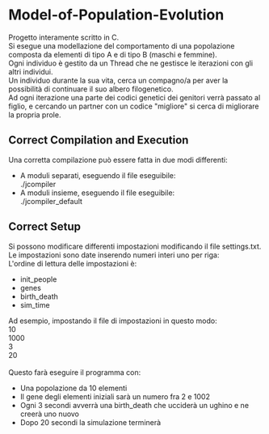 # Model-of-Population-Evolution
Progetto interamente scritto in C.<br/>
Si esegue una modellazione del comportamento di una popolazione composta da elementi di tipo A e di tipo B (maschi e femmine).<br/>
Ogni individuo è gestito da un Thread che ne gestisce le iterazioni con gli altri individui.<br/>
Un individuo durante la sua vita, cerca un compagno/a per aver la possibilità di continuare il suo albero filogenetico.<br/>
Ad ogni iterazione una parte dei codici genetici dei genitori verrà passato al figlio, e cercando un partner con un codice "migliore" si cerca di migliorare la propria prole.

## Correct Compilation and Execution
Una corretta compilazione può essere fatta in due modi differenti:
* A moduli separati, eseguendo il file eseguibile:<br/>
./jcompiler<br/>
* A moduli insieme, eseguendo il file eseguibile:<br/>
./jcompiler_default<br/>

## Correct Setup
Si possono modificare differenti impostazioni modificando il file settings.txt.<br/>
Le impostazioni sono date inserendo numeri interi uno per riga:<br/>
L'ordine di lettura delle impostazioni è:
- init_people<br/>
- genes<br/>
- birth_death<br/>
- sim_time<br/>

Ad esempio, impostando il file di impostazioni in questo modo:<br/>
10<br/>
1000<br/>
3<br/>
20<br/>
<br/>
Questo farà eseguire il programma con:
- Una popolazione da 10 elementi<br/>
- Il gene degli elementi iniziali sarà un numero fra 2 e 1002<br/>
- Ogni 3 secondi avverrà una birth_death che ucciderà un ughino e ne creerà uno nuovo<br/>
- Dopo 20 secondi la simulazione terminerà
